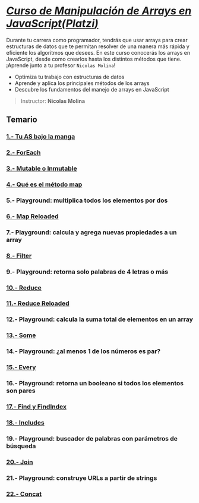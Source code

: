 # [*Curso de Manipulación de Arrays en JavaScript(**Platzi**)*](https://platzi.com/cursos/arrays/)

Durante tu carrera como programador, tendrás que usar arrays para crear estructuras de datos que te permitan resolver de una manera más rápida y eficiente los algoritmos que desees. En este curso conocerás los arrays en JavaScript, desde como crearlos hasta los distintos métodos que tiene. ¡Aprende junto a tu profesor `Nicolas Molina`!

* Optimiza tu trabajo con estructuras de datos
* Aprende y aplica los principales métodos de los arrays
* Descubre los fundamentos del manejo de arrays en JavaScript

> Instructor: **Nicolas Molina**

## Temario

### [1.- Tu AS bajo la manga](./lecciones/1.-Tu-as-bajo-la-manga.md)

### [2.- ForEach](./lecciones/2.-Foreach.md)

### [3.- Mutable o Inmutable](./lecciones/3.-Mutable-o-inmutable.md)

### [4.- Qué es el método map](./lecciones/4.-Que-es-el-metodo-map.md)

### 5.- Playground: multiplica todos los elementos por dos

### [6.- Map Reloaded](./lecciones/6.-Map-reloaded.md)

### 7.- Playground: calcula y agrega nuevas propiedades a un array

### [8.- Filter](./lecciones/8.-Filter.md)

### 9.- Playground: retorna solo palabras de 4 letras o más

### [10.- Reduce](./lecciones/10.-Reduce.md)

### [11.- Reduce Reloaded](./lecciones/11.-Reduce-reloaded.md)

### 12.- Playground: calcula la suma total de elementos en un array

### [13.- Some](./lecciones/13.-Some.md)

### 14.- Playground: ¿al menos 1 de los números es par?

### [15.- Every](./lecciones/15.-Every.md)

### 16.- Playground: retorna un booleano si todos los elementos son pares

### [17.- Find y FindIndex](./lecciones/17.-Find-y-findindex.md)

### [18.- Includes](./lecciones/18.-Includes.md)

### 19.- Playground: buscador de palabras con parámetros de búsqueda

### [20.- Join](./lecciones/20.-Join.md)

### 21.- Playground: construye URLs a partir de strings

### [22.- Concat](./lecciones//22.-Concat.md)
